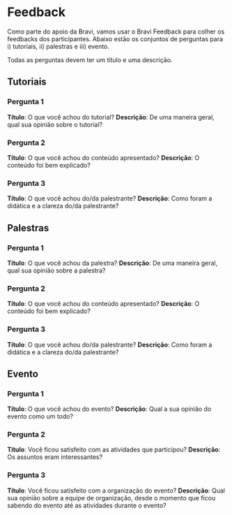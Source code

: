 Feedback
========

Como parte do apoio da Bravi, vamos usar o Bravi Feedback para colher os feedbacks dos
participantes. Abaixo estão os conjuntos de perguntas para i) tutoriais, ii) palestras
e iii) evento.

Todas as perguntas devem ter um título e uma descrição.

Tutoriais
---------
### Pergunta 1
**Título**: O que você achou do tutorial?
**Descrição**: De uma maneira geral, qual sua opinião sobre o tutorial?


### Pergunta 2
**Título**: O que você achou do conteúdo apresentado?
**Descrição**: O conteúdo foi bem explicado?


### Pergunta 3
**Título**: O que você achou do/da palestrante?
**Descrição**: Como foram a didática e a clareza do/da palestrante?


Palestras
---------
### Pergunta 1
**Título**: O que você achou da palestra?
**Descrição**: De uma maneira geral, qual sua opinião sobre a palestra?


### Pergunta 2
**Título**: O que você achou do conteúdo apresentado?
**Descrição**: O conteúdo foi bem explicado?


### Pergunta 3
**Título**: O que você achou do/da palestrante?
**Descrição**: Como foram a didática e a clareza do/da palestrante?


Evento
------
### Pergunta 1
**Título**: O que você achou do evento?
**Descrição**: Qual a sua opinião do evento como um todo?

### Pergunta 2
**Título**: Você ficou satisfeito com as atividades que participou?
**Descrição**: Os assuntos eram interessantes?

### Pergunta 3
**Título**: Você ficou satisfeito com a organização do evento?
**Descrição**: Qual sua opinião sobre a equipe de organização, desde o momento que ficou sabendo do evento até as atividades durante o evento?
